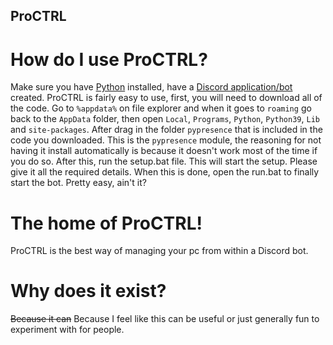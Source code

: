 ## ProCTRL
# How do I use ProCTRL?
Make sure you have [Python](https://www.python.org/downloads/) installed, have a [Discord application/bot](https://discord.com/developers/applications/) created.
ProCTRL is fairly easy to use, first, you will need to download all of the code.
Go to `%appdata%` on file explorer and when it goes to `roaming` go back to the `AppData` folder, then open `Local`, `Programs`, `Python`, `Python39`, `Lib` and `site-packages`. After drag in the folder `pypresence` that is included in the code you downloaded. This is the `pypresence` module, the reasoning for not having it install automatically is because it doesn't work most of the time if you do so.
After this, run the setup.bat file. This will start the setup. Please give it all the required details.
When this is done, open the run.bat to finally start the bot.
Pretty easy, ain't it?
# The home of ProCTRL!
ProCTRL is the best way of managing your pc from within a Discord bot.
# Why does it exist?
~~Because it can~~ Because I feel like this can be useful or just generally fun to experiment with for people.
